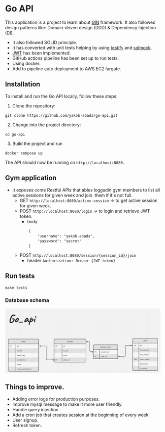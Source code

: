 # Go API

This application is a project to learn about [GIN](https://gin-gonic.com/) framework. It also followed design patterns like: Domain-driven design (DDD) & Dependency Injection (DI).

- It also followed SOLID principle.
- It has converted with unit tests helping by using [testify](https://github.com/stretchr/testify) and [sqlmock](https://pkg.go.dev/github.com/data-dog/go-sqlmock).
- [JWT](https://github.com/golang-jwt/jwt) has been implemented.
- GitHub actions pipeline has been set up to run tests.
- Using docker.
- Add to pipeline auto deployment to AWS EC2 fargate.

## Installation

To install and run the Go API locally, follow these steps:

1. Clone the repository:

```shell
git clone https://github.com/yakob-abada/go-api.git
```

2. Change into the project directory:

```shell
cd go-api
```

3. Build the project and run

```shell
docker compose up
```

The API should now be running on `http://localhost:8080`.

## Gym application
- It exposes come Restful APIs that ables loggedin gym members to list all active sessions for given week and join. them if it's not full.
    - GET `http://localhost:8080/active-session` -> to get active session for given week.
    - POST `http://localhost:8080/login` -> to login and retrieve JWT token.
        - body 
        ```
            {
                "username": "yakob.abada",
                "password": "secret"
            }
        ```
    - POST `http://localhost:8080/session/{session_id}/join`
        - header ```Authorization: Breaer {JWT token} ```

## Run tests

```shell
make tests
```

### Database schema
![plot](https://github.com/yakob-abada/go-api/blob/main/db_shema.png)

## Things to improve.
- Adding error logs for production purposes.
- Improve mysql message to make it more user friendly.
- Handle query injection.
- Add a cron job that creates session at the beginning of every week.
- User signup.
- Refresh token.